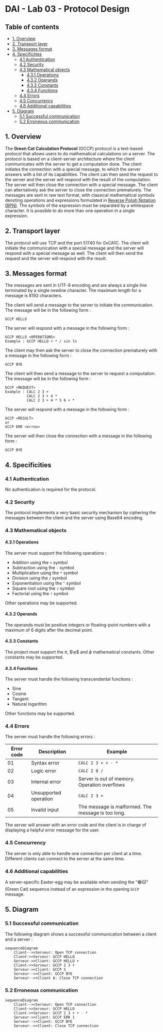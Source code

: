 # DAI - Lab 03 - Protocol Design

## Table of contents

- [1. Overview](#1-overview)
- [2. Transport layer](#2-transport-layer)
- [3. Messages format](#3-messages-format)
- [4. Specificities](#4-specificities)
    - [4.1 Authentication](#41-authentication)
    - [4.2 Security](#42-security)
    - [4.3 Mathematical objects](#43-mathematical-objects)
        - [4.3.1 Operations](#431-operations)
        - [4.3.2 Operands](#432-operands)
        - [4.3.3 Constants](#433-constants)
        - [4.3.4 Functions](#434-functions)
    - [4.4 Errors](#44-errors)
    - [4.5 Concurrency](#45-concurrency)
    - [4.6 Additional capabilities](#46-additional-capabilities)
- [5. Diagram](#5-diagram)
    - [5.1 Successful communication](#51-successful-communication)
    - [5.2 Erroneous communication](#52-erroneous-communication)

## 1. Overview

The **Green Cat Calculation Protocol** (GCCP) protocol is a text-based protocol that allows users to do mathematical
calculations on a server. The protocol is based on a client-server architecture where the client communicates with the
server to get a computation done. The client initiates the connection with a special message, to which the server
answers with a list of its capabilities. The client can then send the request to the server and the server will respond
with the result of the computation. The server will then close the connection with a special message. The client can
alternatively ask the server to close the connection prematurely. The messages are sent in raw text format, with
classical mathematical symbols denoting operations and expressions formulated
in [Reverse Polish Notation (RPN)](https://en.wikipedia.org/wiki/Reverse_Polish_notation). The symbols of the expression
must be separated by a whitespace character. It is possible to do more than one operation in a single expression.

## 2. Transport layer

The protocol will use TCP and the port 51740 for 0xCA1C. The client will initiate the communication with a special
message and the server will respond with a special message as well. The client will then send the request and the server
will respond with the
result.

## 3. Messages format

The messages are sent in UTF-8 encoding and are always a single line terminated by a single newline character. The
maximum
length for a message is 8192 characters.

The client will send a message to the server to initiate the communication. The message will be in the following form :

```
GCCP HELLO
```

The server will respond with a message in the following form :

```
GCCP HELLO <OPERATIONS>
Example : GCCP HELLO + * / sin ln
```

The client may then ask the server to close the connection prematurely with a message in the following form :

```
GCCP BYE
```

The client will then send a message to the server to request a computation. The message will be in the following form :

```
GCCP <REQUEST> 
Example : CALC 2 3 +
          CALC 2 3 + 4 *
          CALC 2 3 + 4 * 5 6 + *
```

The server will respond with a message in the following form :

```
GCCP <RESULT>
or
GCCP ERR <errno>
```

The server will then close the connection with a message in the following form :

```
GCCP BYE
```

## 4. Specificities

### 4.1 Authentication

No authentication is required for the protocol.

### 4.2 Security

The protocol implements a very basic security mechanism by ciphering the messages between the client and the server
using Base64 encoding.

### 4.3 Mathematical objects

#### 4.3.1 Operations

The server must support the following operations :

- Addition using the `+` symbol
- Subtraction using the `-` symbol
- Multiplication using the `*` symbol
- Division using the `/` symbol
- Exponentiation using the `^` symbol
- Square root using the `√` symbol
- Factorial using the `!` symbol

Other operations may be supported.

#### 4.3.2 Operands

The operands must be positive integers or floating-point numbers with a maximum of 6 digits after the decimal point.

#### 4.3.3 Constants

The project must support the $\pi$, $\e$ and $\phi$ mathematical constants. Other constants may be supported.

#### 4.3.4 Functions

The server must handle the following transcendental functions :

- Sine
- Cosine
- Tangent
- Natural logarithm

Other functions may be supported.

### 4.4 Errors

The server must handle the following errors :

| Error code | Description           | Example                                            |
|------------|-----------------------|----------------------------------------------------|
| 01         | Syntax error          | `CALC 2 3 + + - *   `                              |
| 02         | Logic error           | `CALC 2 0 /`                                       |
| 03         | Internal error        | Server is out of memory. Operation overflows       |
| 04         | Unsupported operation | `CALC 2 3 =`                                       |
| 05         | Invalid input         | The message is malformed. The message is too long. |

The server will answer with an error code and the client is in charge of displaying a helpful error message for the
user.

### 4.5 Concurrency

The server is only able to handle one connection per client at a time. Different clients can connect to the server at
the same time.

### 4.6 Additional capabilities

A server-specific Easter-egg may be available when sending the "🟢🐱" (Green Cat) sequence instead of an expression in
the opening `GCCP` message.

## 5. Diagram

### 5.1 Successful communication

The following diagram shows a successful communication between a client and a server :

```mermaid
sequenceDiagram
    Client-->>Serveur: Open TCP connection
    Client->>Serveur: GCCP HELLO
    Serveur->>Client: GCCP HELLO +
    Client->>Serveur: GCCP 2 3 +
	Serveur->>Client: GCCP 5
    Serveur-->>Client: GCCP BYE
	Serveur-->>Client A: Close TCP connection
```

### 5.2 Erroneous communication

```mermaid
sequenceDiagram
	Client-->>Serveur: Open TCP connection
    Client->>Serveur: GCCP HELLO
    Client->>Serveur: GCCP 2 3 + + - *
	Serveur->>Client: GCCP ERR 1
    Serveur-->>Client: GCCP BYE
	Serveur-->>Client: Close TCP connection
```

